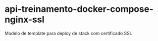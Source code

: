 # api-treinamento-docker-compose-nginx-ssl
Modelo de template para deploy de stack com certificado SSL
